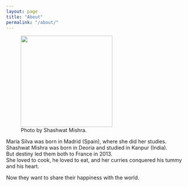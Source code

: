 ```yaml
---
layout: page
title: "About"
permalink: "/about/"
---
```


<figure class="alignright">
	<img width="250" src="https://farm6.staticflickr.com/5591/31699857486_7e44deffd1_b_d.jpg" />
	<figcaption>Photo by Shashwat Mishra.</figcaption>
</figure>

Maria Silva was born in Madrid (Spain), where she did her studies.  
Shashwat Mishra was born in Deoria and studied in Kanpur (India).  
But destiny led them both to France in 2013.  
She loved to cook, he loved to eat, and her curries conquered his tummy and his heart.  

Now they want to share their happiness with the world.
